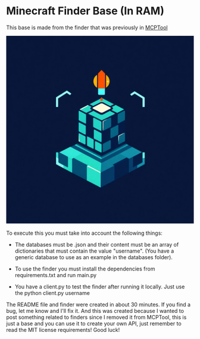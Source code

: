 # Minecraft Finder Base (In RAM)

This base is made from the finder that was previously in [MCPTool](https://mcptool.net)

![Logo](/assets/logo.jpg)

To execute this you must take into account the following things:

- The databases must be .json and their content must be an array of dictionaries that must contain the value "username". (You have a generic database to use as an example in the databases folder).

- To use the finder you must install the dependencies from requirements.txt and run main.py

- You have a client.py to test the finder after running it locally. Just use the python client.py username

The README file and finder were created in about 30 minutes. If you find a bug, let me know and I'll fix it. And this was created because I wanted to post something related to finders since I removed it from MCPTool, this is just a base and you can use it to create your own API, just remember to read the MIT license requirements! Good luck!
